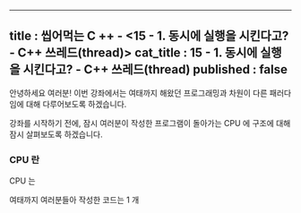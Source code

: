 -----------------
title : 씹어먹는 C ++ - <15 - 1. 동시에 실행을 시킨다고? - C++ 쓰레드(thread)>
cat_title : 15 - 1. 동시에 실행을 시킨다고? - C++ 쓰레드(thread)
published : false
-----------------

안녕하세요 여러분! 이번 강좌에서는 여태까지 해왔던 프로그래밍과 차원이 다른 패러다임에 대해 다루어보도록 하겠습니다. 

강좌를 시작하기 전에, 잠시 여러분이 작성한 프로그램이 돌아가는 CPU 에 구조에 대해 잠시 살펴보도록 하겠습니다.

### CPU 란

CPU 는 

여태까지 여러분들아 작성한 코드는 1 개